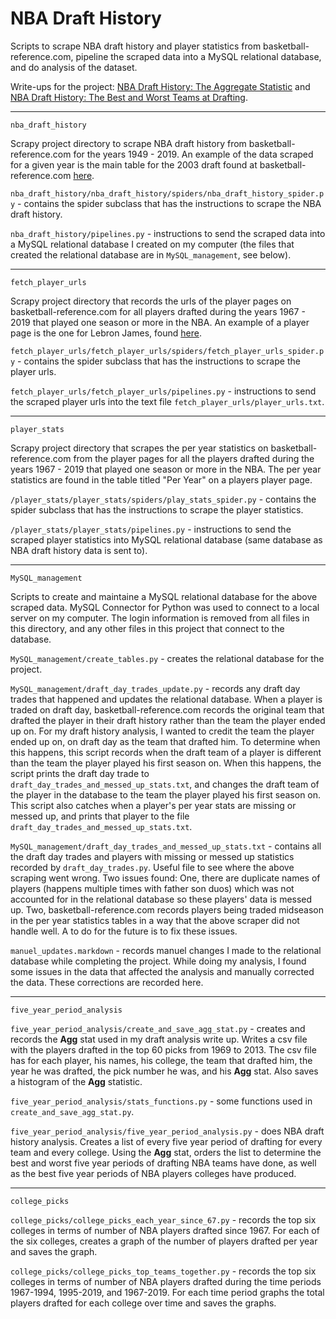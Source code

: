 # NBA Draft History

Scripts to scrape NBA draft history and player statistics from basketball-reference.com, pipeline the scraped data into a MySQL relational database, and do analysis of the dataset.

Write-ups for the project: [NBA Draft History: The Aggregate Statistic](https://joe-ferrara.github.io/2020/06/28/nba-draft-history-1.html) and [NBA Draft History: The Best and Worst Teams at Drafting](https://joe-ferrara.github.io/2020/06/30/nba-draft-history-2.html).

------

``nba_draft_history``

Scrapy project directory to scrape NBA draft history from basketball-reference.com for the years 1949 - 2019. An example of the data scraped for a given year is the main table for the 2003 draft found at basketball-reference.com [here](https://www.basketball-reference.com/draft/NBA_2003.html).

``nba_draft_history/nba_draft_history/spiders/nba_draft_history_spider.py`` - contains the spider subclass that has the instructions to scrape the NBA draft history.

``nba_draft_history/pipelines.py`` - instructions to send the scraped data into a MySQL relational database I created on my computer (the files that created the relational database are in ``MySQL_management``, see below).

------

``fetch_player_urls``

Scrapy project directory that records the urls of the player pages on basketball-reference.com for all players drafted during the years 1967 - 2019 that played one season or more in the NBA. An example of a player page is the one for Lebron James, found [here](https://www.basketball-reference.com/players/j/jamesle01.html).

``fetch_player_urls/fetch_player_urls/spiders/fetch_player_urls_spider.py`` - contains the spider subclass that has the instructions to scrape the player urls.

``fetch_player_urls/fetch_player_urls/pipelines.py`` - instructions to send the scraped player urls into the text file ``fetch_player_urls/player_urls.txt``.

------

``player_stats``

Scrapy project directory that scrapes the per year statistics on basketball-reference.com from the player pages for all the players drafted during the years 1967 - 2019 that played one season or more in the NBA. The per year statistics are found in the table titled "Per Year" on a players player page.

``/player_stats/player_stats/spiders/play_stats_spider.py`` - contains the spider subclass that has the instructions to scrape the player statistics.

``/player_stats/player_stats/pipelines.py`` - instructions to send the scraped player statistics into MySQL relational database (same database as NBA draft history data is sent to).

------

``MySQL_management``

Scripts to create and maintaine a MySQL relational database for the above scraped data. MySQL Connector for Python was used to connect to a local server on my computer. The login information is removed from all files in this directory, and any other files in this project that connect to the database.

``MySQL_management/create_tables.py`` - creates the relational database for the project.

``MySQL_management/draft_day_trades_update.py`` - records any draft day trades that happened and updates the relational database. When a player is traded on draft day, basketball-reference.com records the original team that drafted the player in their draft history rather than the team the player ended up on. For my draft history analysis, I wanted to credit the team the player ended up on, on draft day as the team that drafted him. To determine when this happens, this script records when the draft team of a player is different than the team the player played his first season on. When this happens, the script prints the draft day trade to ``draft_day_trades_and_messed_up_stats.txt``, and changes the draft team of the player in the database to the team the player played his first season on. This script also catches when a player's per year stats are missing or messed up, and prints that player to the file ``draft_day_trades_and_messed_up_stats.txt``.

``MySQL_management/draft_day_trades_and_messed_up_stats.txt`` - contains all the draft day trades and players with missing or messed up statistics recorded by ``draft_day_trades.py``. Useful file to see where the above scraping went wrong. Two issues found: One, there are duplicate names of players (happens multiple times with father son duos) which was not accounted for in the relational database so these players' data is messed up. Two, basketball-reference.com records players being traded midseason in the per year statistics tables in a way that the above scraper did not handle well. A to do for the future is to fix these issues.

``manuel_updates.markdown`` - records manuel changes I made to the relational database while completing the project. While doing my analysis, I found some issues in the data that affected the analysis and manually corrected the data. These corrections are recorded here.

------

``five_year_period_analysis``

``five_year_period_analysis/create_and_save_agg_stat.py`` - creates and records the **Agg** stat used in my draft analysis write up. Writes a csv file with the players drafted in the top 60 picks from 1969 to 2013. The csv file has for each player, his names, his college, the team that drafted him, the year he was drafted, the pick number he was, and his **Agg** stat. Also saves a histogram of the **Agg** statistic.

``five_year_period_analysis/stats_functions.py`` - some functions used in ``create_and_save_agg_stat.py``.

``five_year_period_analysis/five_year_period_analysis.py`` - does NBA draft history analysis. Creates a list of every five year period of drafting for every team and every college. Using the **Agg** stat, orders the list to determine the best and worst five year periods of drafting NBA teams have done, as well as the best five year periods of NBA players colleges have produced.

------

``college_picks``

``college_picks/college_picks_each_year_since_67.py`` - records the top six colleges in terms of number of NBA players drafted since 1967. For each of the six colleges, creates a graph of the number of players drafted per year and saves the graph.

``college_picks/college_picks_top_teams_together.py`` - records the top six colleges in terms of number of NBA players drafted during the time periods 1967-1994, 1995-2019, and 1967-2019. For each time period graphs the total players drafted for each college over time and saves the graphs.



